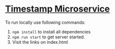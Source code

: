 
# [Timestamp Microservice](https://www.freecodecamp.org/learn/apis-and-microservices/apis-and-microservices-projects/timestamp-microservice)


To run locally use following commands:
1. `npm install` to install all dependencies
2. `npm run start` to get server started.
3.  Visit the links on index.html
